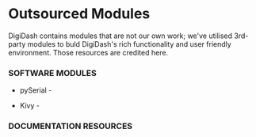 # Outsourced Modules #

DigiDash contains modules that are not our own work; we've utilised 3rd-party modules to 
buld DigiDash's rich functionality and user friendly environment. Those resources are
credited here.

### SOFTWARE MODULES ###

* pySerial -

* Kivy -

### DOCUMENTATION RESOURCES ###
